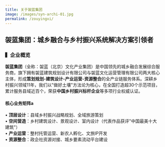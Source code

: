 ```yaml
---
title: 关于袈蓝集团
image: /images/syn-archi-01.jpg
permalink: /zouyingxi/
---
```


## 袈蓝集团：城乡融合与乡村振兴系统解决方案引领者

### ▍企业概览

**袈蓝集团**（全称：袈蓝（北京）文化产业集团）是中国领先的城乡融合发展综合服务商，旗下拥有袈蓝建筑规划设计有限公司与袈蓝文化运营管理有限公司两大核心主体，形成**策划规划-建筑设计-产业运营-资源整合**的全产业链服务体系。深耕乡村振兴领域11年，我们以"做好土壤"方法论为核心，在全国打造超30个示范项目，累计服务县域近百个，荣获**中国乡村振兴标杆企业**等多项行业权威认证。

#### 核心业务矩阵a

• **顶层设计**：县域乡村振兴战略规划、全域旅游策划  
• **空间营造**：乡村建筑设计、景观设计、室内设计（代表作品获评"中国最美十大建筑"）  
• **产业运营**：整村托管运营、新农人孵化、文旅IP开发  
• **资源整合**：政企社资源对接、城乡要素流动平台建设
